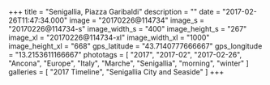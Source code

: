 +++
title = "Senigallia, Piazza Garibaldi"
description = ""
date = "2017-02-26T11:47:34.000"
image = "20170226@114734"
image_s = "20170226@114734-s"
image_width_s = "400"
image_height_s = "267"
image_xl = "20170226@114734-xl"
image_width_xl = "1000"
image_height_xl = "668"
gps_latitude = "43.7140777666667"
gps_longitude = "13.2153611166667"
phototags = [ "2017", "2017-02", "2017-02-26", "Ancona", "Europe", "Italy", "Marche", "Senigallia", "morning", "winter" ]
galleries = [ "2017 Timeline", "Senigallia City and Seaside" ]
+++
